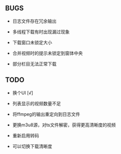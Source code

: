 ## BUGS

- 日志文件存在冗余输出

- 多线程下载有时出现漏过现象

- 下载窗口未锁定大小

- 合并视频时的提示未锁定到窗体中央

- 部分栏目无法正常下载

## TODO

- 换个UI  [√]

- 列表显示的视频数量不足

- 将ffmpeg的输出重定向到日志文件

- 更换m3u8源，对ts文件解密，获得更高清晰度的视频

- 重新启用转码

- 可以切换下载清晰度